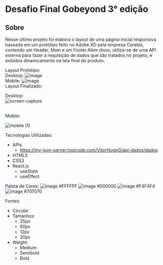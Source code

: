 # Desafio Final Gobeyond 3° edição

## Sobre

Nesse último projeto foi elabora o layout de uma página inicial responsiva baseada em um protótipo feito no Adobe XD pela empresa Corebiz, contendo um Header, Main e um Footer.Além disso, utiliza-se de uma API externa para fazer a requisição de dados que são tratados no projeto, e exibidos dinamicamente na tela final do produto.

Layout Protótipo:
<br>
Desktop:
![image](https://user-images.githubusercontent.com/62728505/134786507-39e233e0-0edf-4bf6-a87d-cd903bedf573.png)
<br>
Mobile:
![image](https://user-images.githubusercontent.com/62728505/134786665-5d5d57ae-ecc1-4df9-b8d0-3cb5aee9e239.png)
<br>
Layout Finalizado:


Desktop:
<br>
![screen-capture](https://user-images.githubusercontent.com/62728505/134829076-111ca584-5be2-40ca-bb9f-698c4014187f.gif)

<br>
Mobile:
<br>

![mobile (1)](https://user-images.githubusercontent.com/62728505/134829345-170fbcbc-ff95-4696-b326-d3e9094e2163.gif)








Tecnologias Utilizadas:
 - APIs
   - https://my-json-server.typicode.com/VitorHugoG/api-dados/dados 
 - HTML5
 - CSS3
 - React.js
   - useState
   - useEffect

Paleta de Cores:
 ![image](https://user-images.githubusercontent.com/62728505/134786811-5c55252c-9a40-437a-b0b1-9e675f40c0fd.png) #FFFFFF
 ![image](https://user-images.githubusercontent.com/62728505/134786802-e2d6171e-3fee-40a9-927c-843327d816b5.png) #000000
 ![image](https://user-images.githubusercontent.com/62728505/134786817-22eacab7-d162-4123-8860-c3aa4d317eae.png) #F4F4F4
 ![image](https://user-images.githubusercontent.com/62728505/134786821-df7b9354-3fe2-465c-ad46-9c9533494cb1.png) #707070

Fontes:
 - Circular
  - Tamanhos:
    - 25px
    - 60px
    - 12px
    - 20px 
  - Weight:
    - Medium
    - Semibold
    - Bold  
 

